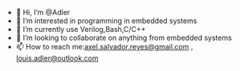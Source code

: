 - 👋 Hi, I’m @Adler
- 👀 I’m interested in programming in embedded systems
- 🌱 I’m currently use Verilog,Bash,C/C++
- 💞️ I’m looking to collaborate on  anything from embedded systems
- 📫 How to reach me:axel.salvador.reyes@gmail.com , louis.adler@outlook.com  


<!---
Adlerlouis/Adlerlouis is a ✨ special ✨ repository because its `README.md` (this file) appears on your GitHub profile.
You can click the Preview link to take a look at your changes.
--->
